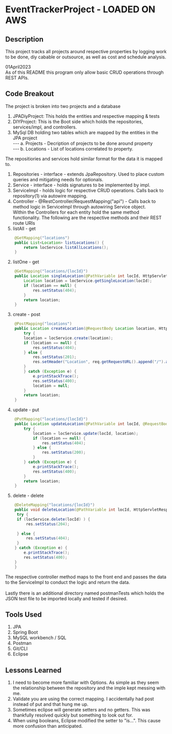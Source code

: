 # EventTrackerProject - LOADED ON AWS

## Description
This project tracks all projects around respective properties by logging work to be done, diy cabable or outsource, as well as cost and schedule analysis. 

01April2023<br>
As of this README this program only allow basic CRUD operations through REST APIs.

## Code Breakout
The project is broken into two projects and a database<br>
1. JPADiyProject: This holds the entities and respective mapping & tests
2. DIYProject: This is the Boot side which holds the repositories, services/impl, and controllers. 
3. MySql DB holding two tables which are mapped by the entities in the JPA project <br>
--- a. Projects - Decription of projects to be done around property<br>
--- b. Locations - List of locations correlated to property.<br>

The repositiories and services hold similar format for the data it is mapped to. 
1. Repositories - interface - extends JpaRepository. Used to place custom queries and mitigating needs for optionals.
2. Service - interface - holds signatures to be implemented by impl.
3. ServiceImpl - holds logic for respective CRUD operations. Calls back to repository(1) via autowire mapping.
4. Controller - @RestController/RequestMapping("api") - Calls back to method logic in ServiceImpl through autowiring Service object. <br>
Within the Controllers for each entity hold the same method functionality. The following are the respective methods and their REST route URIs <br>
1. listAll - get
```java
	@GetMapping("locations")
	public List<Location> listLocations() {
		return locService.listAllLocations();
	}
```
2. listOne - get
```java
	@GetMapping("locations/{locId}")
	public Location singleLocation(@PathVariable int locId, HttpServletResponse res) {
		Location location = locService.getSingleLocation(locId);
		if (location == null) {
			res.setStatus(404);
		}
		return location;
	}
```
3. create - post 
```java
	@PostMapping("locations")
	public Location createLocation(@RequestBody Location location, HttpServletResponse res, HttpServletRequest req) {
		try {
		location = locService.create(location);
		if (location == null) {
			res.setStatus(404);
		} else {
			res.setStatus(201);
			res.setHeader("Location", req.getRequestURL().append("/").append(location.getId()).toString());
		}
		} catch (Exception e) {
			e.printStackTrace();
			res.setStatus(400);
			location = null;	
		}
		return location;
	}
```
4. update - put
```java
	@PutMapping("locations/{locId}")
	public Location updateLocation(@PathVariable int locId, @RequestBody Location location, HttpServletResponse res) {
		try {
			location = locService.update(locId, location);
			if (location == null) {
				res.setStatus(404);
			} else {
				res.setStatus(200);
			}
		} catch (Exception e) {
			e.printStackTrace();
			res.setStatus(400);
		}
		return location;
	}
```
5. delete - delete
```java
	@DeleteMapping("locations/{locId}")
	public void deleteLocation(@PathVariable int locId, HttpServletResponse res, HttpServletRequest req){
	 try {
	 if (locService.delete(locId) ) {
		 res.setStatus(204);
		 
	 } else { 
		 res.setStatus(404);
	 }
	} catch (Exception e) {
		e.printStackTrace();
		res.setStatus(400);
	}
	}
```
The respective controller method maps to the front end and passes the data to the ServiceImpl to conduct the logic and return the data. 
<br>
<br>
Lastly there is an additional directory named postmanTests which holds the JSON test file to be imported locally and tested if desired. 

## Tools Used
1. JPA
2. Spring Boot
3. MySQL workbench / SQL
4. Postman 
5. Git/CLI
6. Eclipse

## Lessons Learned
1. I need to become more familiar with Options. As simple as they seem the relationship between the repository and the imple kept messing with me. 
2. Validate you are using the correct mapping. I accidentally had post instead of put and that hung me up. 
3. Sometimes eclipse will generate setters and no getters. This was thankfully resolved quickly but something to look out for. 
4. When using booleans, Eclipse modified the setter to "is...". This cause more confusion than anticipated. 

